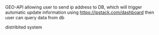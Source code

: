 GEO-API allowing user to send ip address to DB, 
which will trigger automatic update information using https://ipstack.com/dashboard
then user can query data from db

distribited system
